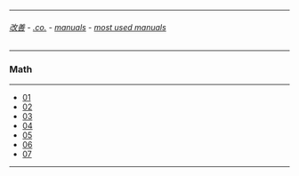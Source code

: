 
---

###### [改善](https://github.com/ttltrk/0C/blob/master/README.MD) - [.co.](https://github.com/ttltrk/PRG/blob/master/CODING.MD) - [manuals](https://github.com/ttltrk/PRG/blob/master/MAN.MD) - [most used manuals](https://github.com/ttltrk/PRG/blob/master/MUM.MD)

---

### Math

---

* <a href='#'>01</a>
* <a href='#'>02</a>
* <a href='#'>03</a>
* <a href='#'>04</a>
* <a href='#'>05</a>
* <a href='#'>06</a>
* <a href='#'>07</a>

---

